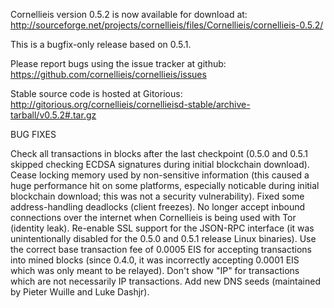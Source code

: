 Cornellieis version 0.5.2 is now available for download at:
http://sourceforge.net/projects/cornellieis/files/Cornellieis/cornellieis-0.5.2/

This is a bugfix-only release based on 0.5.1.

Please report bugs using the issue tracker at github:
https://github.com/cornellieis/cornellieis/issues

Stable source code is hosted at Gitorious:
http://gitorious.org/cornellieis/cornellieisd-stable/archive-tarball/v0.5.2#.tar.gz

BUG FIXES

Check all transactions in blocks after the last checkpoint (0.5.0 and 0.5.1 skipped checking ECDSA signatures during initial blockchain download).
Cease locking memory used by non-sensitive information (this caused a huge performance hit on some platforms, especially noticable during initial blockchain download; this was
not a security vulnerability).
Fixed some address-handling deadlocks (client freezes).
No longer accept inbound connections over the internet when Cornellieis is being used with Tor (identity leak).
Re-enable SSL support for the JSON-RPC interface (it was unintentionally disabled for the 0.5.0 and 0.5.1 release Linux binaries).
Use the correct base transaction fee of 0.0005 EIS for accepting transactions into mined blocks (since 0.4.0, it was incorrectly accepting 0.0001 EIS which was only meant to be relayed).
Don't show "IP" for transactions which are not necessarily IP transactions.
Add new DNS seeds (maintained by Pieter Wuille and Luke Dashjr).

